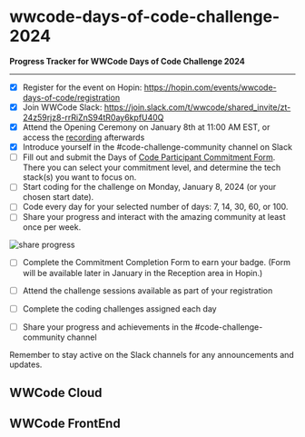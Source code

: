 # wwcode-days-of-code-challenge-2024

**Progress Tracker for WWCode Days of Code Challenge 2024**

---

- [x]  Register for the event on Hopin: https://hopin.com/events/wwcode-days-of-code/registration
- [x]  Join WWCode Slack: https://join.slack.com/t/wwcode/shared_invite/zt-24z59rjz8-rrRiZnS94tR0ay6kpfU40Q
- [x]  Attend the Opening Ceremony on January 8th at 11:00 AM EST, or access the [recording](https://youtu.be/9KH4alFlfLU) afterwards
- [x]  Introduce yourself in the #code-challenge-community channel on Slack
- [ ]  Fill out and submit the Days of [Code Participant Commitment Form](https://wwcode.typeform.com/daysofcode2024). There you can select your commitment level, and determine the tech stack(s) you want to focus on.
- [ ]  Start coding for the challenge on Monday, January 8, 2024 (or your chosen start date).
- [ ]  Code every day for your selected number of days: 7, 14, 30, 60, or 100.
- [ ]  Share your progress and interact with the amazing community at least once per week.

![share progress](https://github.com/agcdtmr/wwcode-days-of-code-challenge-2024/blob/main/Screenshot%202024-01-10%20at%2009.30.19.png)

- [ ]  Complete the Commitment Completion Form to earn your badge. (Form will be available later in January in the Reception area in Hopin.)


- [ ]  Attend the challenge sessions available as part of your registration
- [ ]  Complete the coding challenges assigned each day
- [ ]  Share your progress and achievements in the #code-challenge-community channel

Remember to stay active on the Slack channels for any announcements and updates.


## WWCode Cloud

## WWCode FrontEnd
